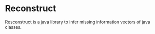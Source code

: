 # Reconstruct
Resconstruct is a java library to infer missing information vectors of java classes.  
